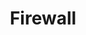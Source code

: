 ---
categories: services
title: Firewall
description: >-
    The firewall service provides a simple way to manage firewall rules.
    It is a singleton service that is available to all instances.
    It is not possible to create multiple instances of the firewall service.
    The firewall service is not available to instances that are not running
    in the cloud.
---